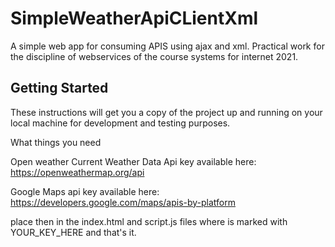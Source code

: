# SimpleWeatherApiCLientXml

A simple web app for consuming APIS using ajax and xml. Practical work for the discipline of webservices of the course systems for internet 2021.

## Getting Started

These instructions will get you a copy of the project up and running on your local machine for development and testing purposes.

What things you need 

Open weather Current Weather Data Api key available here: <https://openweathermap.org/api>

Google Maps api key available here: https://developers.google.com/maps/apis-by-platform

place then in the index.html and script.js files where is marked with YOUR_KEY_HERE and that's it.
